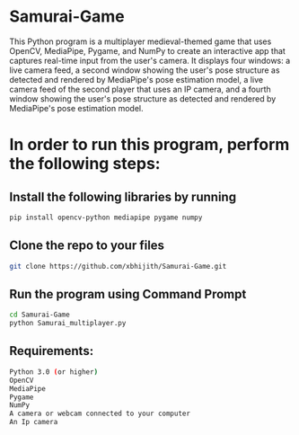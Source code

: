 # Samurai-Game

This Python program is a multiplayer medieval-themed game that uses OpenCV, MediaPipe, Pygame, and NumPy to create an interactive app that captures real-time input from the user's camera. It displays four windows: a live camera feed, a second window showing the user's pose structure as detected and rendered by MediaPipe's pose estimation model, a live camera feed of the second player that uses an IP camera, and a fourth window showing the user's pose structure as detected and rendered by MediaPipe's pose estimation model.

# In order to run this program, perform the following steps:

## Install the following libraries by running
```bash
pip install opencv-python mediapipe pygame numpy
```

## Clone the repo to your files
```bash
git clone https://github.com/xbhijith/Samurai-Game.git
```

## Run the program using Command Prompt 
```bash
cd Samurai-Game
python Samurai_multiplayer.py
```

## Requirements:
```bash
Python 3.0 (or higher)
OpenCV
MediaPipe
Pygame
NumPy
A camera or webcam connected to your computer
An Ip camera
```
